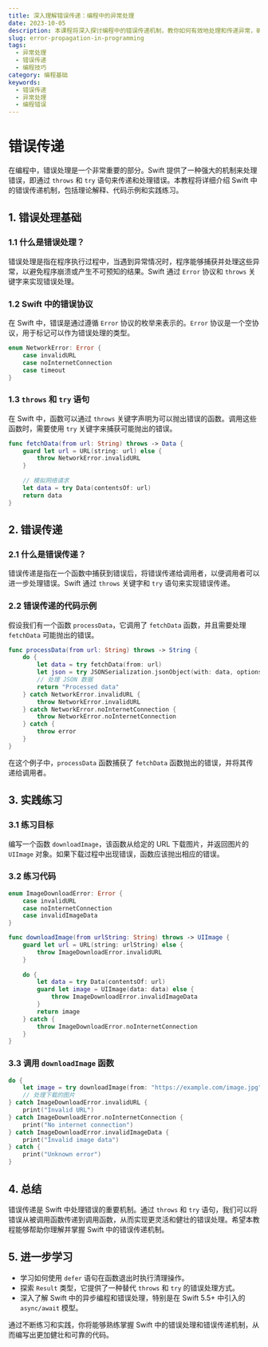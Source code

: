 ```yaml
---
title: 深入理解错误传递：编程中的异常处理
date: 2023-10-05
description: 本课程将深入探讨编程中的错误传递机制，教你如何有效地处理和传递异常，确保代码的健壮性和可维护性。
slug: error-propagation-in-programming
tags:
  - 异常处理
  - 错误传递
  - 编程技巧
category: 编程基础
keywords:
  - 错误传递
  - 异常处理
  - 编程错误
---
```


# 错误传递

在编程中，错误处理是一个非常重要的部分。Swift 提供了一种强大的机制来处理错误，即通过 `throws` 和 `try` 语句来传递和处理错误。本教程将详细介绍 Swift 中的错误传递机制，包括理论解释、代码示例和实践练习。

## 1. 错误处理基础

### 1.1 什么是错误处理？

错误处理是指在程序执行过程中，当遇到异常情况时，程序能够捕获并处理这些异常，以避免程序崩溃或产生不可预知的结果。Swift 通过 `Error` 协议和 `throws` 关键字来实现错误处理。

### 1.2 Swift 中的错误协议

在 Swift 中，错误是通过遵循 `Error` 协议的枚举来表示的。`Error` 协议是一个空协议，用于标记可以作为错误处理的类型。

```swift
enum NetworkError: Error {
    case invalidURL
    case noInternetConnection
    case timeout
}
```

### 1.3 `throws` 和 `try` 语句

在 Swift 中，函数可以通过 `throws` 关键字声明为可以抛出错误的函数。调用这些函数时，需要使用 `try` 关键字来捕获可能抛出的错误。

```swift
func fetchData(from url: String) throws -> Data {
    guard let url = URL(string: url) else {
        throw NetworkError.invalidURL
    }
    
    // 模拟网络请求
    let data = try Data(contentsOf: url)
    return data
}
```

## 2. 错误传递

### 2.1 什么是错误传递？

错误传递是指在一个函数中捕获到错误后，将错误传递给调用者，以便调用者可以进一步处理错误。Swift 通过 `throws` 关键字和 `try` 语句来实现错误传递。

### 2.2 错误传递的代码示例

假设我们有一个函数 `processData`，它调用了 `fetchData` 函数，并且需要处理 `fetchData` 可能抛出的错误。

```swift
func processData(from url: String) throws -> String {
    do {
        let data = try fetchData(from: url)
        let json = try JSONSerialization.jsonObject(with: data, options: [])
        // 处理 JSON 数据
        return "Processed data"
    } catch NetworkError.invalidURL {
        throw NetworkError.invalidURL
    } catch NetworkError.noInternetConnection {
        throw NetworkError.noInternetConnection
    } catch {
        throw error
    }
}
```

在这个例子中，`processData` 函数捕获了 `fetchData` 函数抛出的错误，并将其传递给调用者。

## 3. 实践练习

### 3.1 练习目标

编写一个函数 `downloadImage`，该函数从给定的 URL 下载图片，并返回图片的 `UIImage` 对象。如果下载过程中出现错误，函数应该抛出相应的错误。

### 3.2 练习代码

```swift
enum ImageDownloadError: Error {
    case invalidURL
    case noInternetConnection
    case invalidImageData
}

func downloadImage(from urlString: String) throws -> UIImage {
    guard let url = URL(string: urlString) else {
        throw ImageDownloadError.invalidURL
    }
    
    do {
        let data = try Data(contentsOf: url)
        guard let image = UIImage(data: data) else {
            throw ImageDownloadError.invalidImageData
        }
        return image
    } catch {
        throw ImageDownloadError.noInternetConnection
    }
}
```

### 3.3 调用 `downloadImage` 函数

```swift
do {
    let image = try downloadImage(from: "https://example.com/image.jpg")
    // 处理下载的图片
} catch ImageDownloadError.invalidURL {
    print("Invalid URL")
} catch ImageDownloadError.noInternetConnection {
    print("No internet connection")
} catch ImageDownloadError.invalidImageData {
    print("Invalid image data")
} catch {
    print("Unknown error")
}
```

## 4. 总结

错误传递是 Swift 中处理错误的重要机制。通过 `throws` 和 `try` 语句，我们可以将错误从被调用函数传递到调用函数，从而实现更灵活和健壮的错误处理。希望本教程能够帮助你理解并掌握 Swift 中的错误传递机制。

## 5. 进一步学习

- 学习如何使用 `defer` 语句在函数退出时执行清理操作。
- 探索 `Result` 类型，它提供了一种替代 `throws` 和 `try` 的错误处理方式。
- 深入了解 Swift 中的异步编程和错误处理，特别是在 Swift 5.5+ 中引入的 `async/await` 模型。

通过不断练习和实践，你将能够熟练掌握 Swift 中的错误处理和错误传递机制，从而编写出更加健壮和可靠的代码。